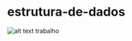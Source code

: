 # estrutura-de-dados
![alt text]([https://github.com/DiegoWebwork/estrutura-de-dados/blob/main/universidadedevassourasVertical.png](https://github.com/DiegoWebwork/estrutura-de-dados/blob/main/universidade%20de%20vassouras%20Vertical.png))
trabalho
